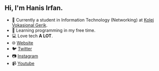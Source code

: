## Hi, I'm Hanis Irfan.

- :school: Currently a student in Information Technology (Networking) at [Kolej Vokasional Gerik](http://www.kvgerik.com).
- :book: Learning programming in my free time.
- :computer: Love tech **A LOT**.
- 🌐 [Website](https://hanisirfan.xyz)
- 🐦 [Twitter](https://twitter.com/mhanisirfan)
- 📷 [Instagram](https://instagram.com/m.hanisirfan)
- 📹 [Youtube](https://www.youtube.com/channel/UCR89O-Myy-gmMVWj_MoISCQ)
